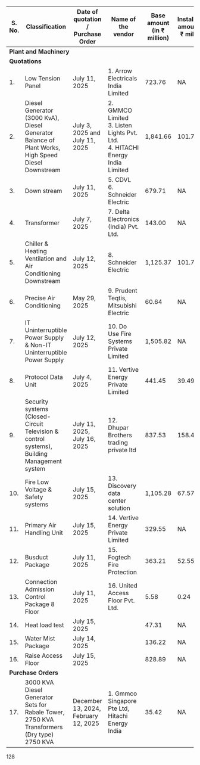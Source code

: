 <table><thead><tr><th>S. No.</th><th>Classification</th><th>Date of quotation / Purchase Order</th><th>Name of the vendor</th><th>Base amount (in ₹ million)</th><th>Installation amount (in ₹ million)</th><th>Tax Amount (in ₹ million)</th><th>Total amount (in ₹ million)</th><th>Expiry date</th></tr></thead><tbody><tr><td colspan="9"><strong>Plant and Machinery</strong></td></tr><tr><td colspan="9"><strong>Quotations</strong></td></tr><tr><td>1.</td><td>Low Tension Panel</td><td>July 11, 2025</td><td>1. Arrow Electricals India Limited</td><td>723.76</td><td>NA</td><td>NA</td><td>723.76</td><td>March 31, 2026</td></tr><tr><td>2.</td><td>Diesel Generator (3000 KvA), Diesel Generator Balance of Plant Works, High Speed Diesel Downstream</td><td>July 3, 2025 and July 11, 2025</td><td>2. GMMCO Limited<br>3. Listen Lights Pvt. Ltd.<br>4. HITACHI Energy India Limited</td><td>1,841.66</td><td>101.76</td><td>87.41</td><td>2,030.83</td><td>March 31, 2026</td></tr><tr><td>3.</td><td>Down stream</td><td>July 11, 2025</td><td>5. CDVL<br>6. Schneider Electric</td><td>679.71</td><td>NA</td><td>NA</td><td>679.71</td><td>March 31, 2026</td></tr><tr><td>4.</td><td>Transformer</td><td>July 7, 2025</td><td>7. Delta Electronics (India) Pvt. Ltd.</td><td>143.00</td><td>NA</td><td>NA</td><td>143.00</td><td>December 30, 2025</td></tr><tr><td>5.</td><td>Chiller & Heating Ventilation and Air Conditioning Downstream</td><td>July 12, 2025</td><td>8. Schneider Electric</td><td>1,125.37</td><td>101.76</td><td>NA</td><td>1,227.13</td><td>March 31, 2026</td></tr><tr><td>6.</td><td>Precise Air Conditioning</td><td>May 29, 2025</td><td>9. Prudent Teqtis, Mitsubishi Electric</td><td>60.64</td><td>NA</td><td>NA</td><td>60.64</td><td>March 31, 2026</td></tr><tr><td>7.</td><td>IT Uninterruptible Power Supply & Non-IT Uninterruptible Power Supply</td><td>July 12, 2025</td><td>10. Do Use Fire Systems Private Limited</td><td>1,505.82</td><td>NA</td><td>271.05</td><td>1,776.87</td><td>March 31, 2026</td></tr><tr><td>8.</td><td>Protocol Data Unit</td><td>July 4, 2025</td><td>11. Vertive Energy Private Limited</td><td>441.45</td><td>39.49</td><td>NA</td><td>480.94</td><td>March 31, 2026</td></tr><tr><td>9.</td><td>Security systems (Closed-Circuit Television & control systems), Building Management system</td><td>July 11, 2025, July 16, 2025</td><td>12. Dhupar Brothers trading private ltd</td><td>837.53</td><td>158.49</td><td>NA</td><td>996.02</td><td>March 31, 2026</td></tr><tr><td>10.</td><td>Fire Low Voltage & Safety systems</td><td>July 15, 2025</td><td>13. Discovery data center solution</td><td>1,105.28</td><td>67.579</td><td>NA</td><td>1,172.86</td><td>March 31, 2026</td></tr><tr><td>11.</td><td>Primary Air Handling Unit</td><td>July 15, 2025</td><td>14. Vertive Energy Private Limited</td><td>329.55</td><td>NA</td><td>92.27</td><td>421.82</td><td>March 31, 2026</td></tr><tr><td>12.</td><td>Busduct Package</td><td>July 11, 2025</td><td>15. Fogtech Fire Protection</td><td>363.21</td><td>52.55</td><td>NA</td><td>415.77</td><td>March 31, 2026</td></tr><tr><td>13.</td><td>Connection Admission Control Package 8 Floor</td><td>July 11, 2025</td><td>16. United Access Floor Pvt. Ltd.</td><td>5.58</td><td>0.24</td><td>NA</td><td>5.81</td><td>March 31, 2026</td></tr><tr><td>14.</td><td>Heat load test</td><td>July 15, 2025</td><td></td><td>47.31</td><td>NA</td><td>8.52</td><td>55.83</td><td>March 31, 2026</td></tr><tr><td>15.</td><td>Water Mist Package</td><td>July 14, 2025</td><td></td><td>136.22</td><td>NA</td><td>NA</td><td>136.22</td><td>March 31, 2026</td></tr><tr><td>16.</td><td>Raise Access Floor</td><td>July 15, 2025</td><td></td><td>828.89</td><td>NA</td><td>NA</td><td>828.89</td><td>March 31, 2026</td></tr><tr><td colspan="9"><strong>Purchase Orders</strong></td></tr><tr><td>17.</td><td>3000 KVA Diesel Generator Sets for Rabale Tower, 2750 KVA Transformers (Dry type) 2750 KVA</td><td>December 13, 2024, February 12, 2025</td><td>1. Gmmco Singapore Pte Ltd, Hitachi Energy India</td><td>35.42</td><td>NA</td><td>5.76</td><td>41.18</td><td>Valid until cancelled</td></tr></tbody></table>

128